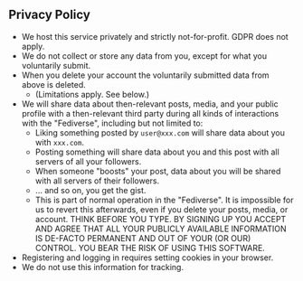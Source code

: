## Privacy Policy

- We host this service privately and strictly not-for-profit. GDPR does not apply.
- We do not collect or store any data from you, except for what you voluntarily submit.
- When you delete your account the voluntarily submitted data from above is deleted.
    - (Limitations apply. See below.)
- We will share data about then-relevant posts, media, and your public profile with a then-relevant third party during all kinds of interactions with the "Fediverse", including but not limited to:
    - Liking something posted by `user@xxx.com` will share data about you with `xxx.com`.
    - Posting something will share data about you and this post with all servers of all your followers.
    - When someone "boosts" your post, data about you will be shared with all servers of their followers.
    - ... and so on, you get the gist.
    - This is part of normal operation in the "Fediverse". 
      It is impossible for us to revert this afterwards, even if you delete your posts, media, or account.
      THINK BEFORE YOU TYPE. 
      BY SIGNING UP YOU ACCEPT AND AGREE THAT ALL YOUR PUBLICLY AVAILABLE INFORMATION IS
      DE-FACTO PERMANENT AND OUT OF YOUR (OR OUR) CONTROL. 
      YOU BEAR THE RISK OF USING THIS SOFTWARE.
- Registering and logging in requires setting cookies in your browser.
- We do not use this information for tracking.
